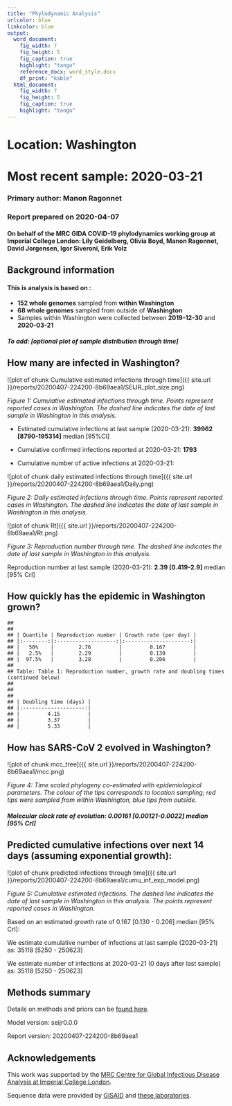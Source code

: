 ```yaml
---
title: "Phylodynamic Analysis"
urlcolor: blue
linkcolor: blue
output:
  word_document:
    fig_width: 7
    fig_height: 5
    fig_caption: true
    highlight: "tango"
    reference_docx: word_style.docx
    df_print: "kable"
  html_document:
    fig_width: 7
    fig_height: 5
    fig_caption: true
    highlight: "tango"
---
```







# Location: Washington
# Most recent sample: 2020-03-21


### Primary author: Manon Ragonnet

### Report prepared on 2020-04-07

#### On behalf of the MRC GIDA COVID-19 phylodynamics working group at Imperial College London: Lily Geidelberg, Olivia Boyd, Manon Ragonnet, David Jorgensen,  Igor Siveroni, Erik Volz




## Background information  




#### This is analysis is based on : 
  
* **152 whole genomes** sampled from **within Washington**
* **68 whole genomes** sampled from outside of **Washington**
* Samples within Washington were collected between **2019-12-30** and **2020-03-21**


##### To add: [optional plot of sample distribution through time]



## How many are infected in Washington?





![plot of chunk Cumulative estimated infections through time]({{ site.url }}/reports/20200407-224200-8b69aea1/SEIJR_plot_size.png)

*Figure 1: Cumulative estimated infections through time. Points represent reported cases in Washington. The dashed line indicates the date of last sample in Washington in this analysis.*


* Estimated cumulative infections at last sample (2020-03-21): **39962 [8790-195314]** median [95%CI]

* Cumulative confirmed infections reported at 2020-03-21: 
**1793**  

* Cumulative number of active infections at 2020-03-21:  



![plot of chunk daily estimated infections through time]({{ site.url }}/reports/20200407-224200-8b69aea1/Daily.png)

*Figure 2: Daily estimated infections through time. Points represent reported cases in Washington. The dashed line indicates the date of last sample in Washington in this analysis.*





![plot of chunk Rt]({{ site.url }}/reports/20200407-224200-8b69aea1/Rt.png)

*Figure 3: Reproduction number through time. The dashed line indicates the date of last sample in Washington in this analysis.*

Reproduction number at last sample (2020-03-21): **2.39 [0.419-2.9]** median [95% CrI]


## How quickly has the epidemic in Washington grown?




```
## 
## 
## | Quantile | Reproduction number | Growth rate (per day) |
## |:--------:|:-------------------:|:---------------------:|
## |   50%    |        2.76         |         0.167         |
## |   2.5%   |        2.29         |         0.130         |
## |  97.5%   |        3.28         |         0.206         |
## 
## Table: Table 1: Reproduction number, growth rate and doubling times (continued below)
## 
##  
## 
## | Doubling time (days) |
## |:--------------------:|
## |         4.15         |
## |         3.37         |
## |         5.33         |
```





## How has SARS-CoV 2 evolved in Washington?



![plot of chunk mcc_tree]({{ site.url }}/reports/20200407-224200-8b69aea1/mcc.png)

*Figure 4: Time scaled phylogeny co-estimated with epidemiological parameters. The colour of the tips corresponds to location sampling; red tips were sampled from within Washington, blue tips from outside.*



##### Molecular clock rate of evolution: **0.00161 [0.00121-0.0022]** median [95% CrI]  

<!-- #### (optional) Number of introductions into Washington (someone needs to write code to compute this) -->




## Predicted cumulative infections over next 14 days (assuming exponential growth):



![plot of chunk predicted infections through time]({{ site.url }}/reports/20200407-224200-8b69aea1/cumu_inf_exp_model.png)

*Figure 5: Cumulative estimated infections. The dashed line indicates the date of last sample in Washington in this analysis. The points represent reported cases in Washington.*

Based on an estimated growth rate of 0.167 [0.130 - 0.206] median [95% CrI]:  

We estimate cumulative number of infections at last sample (2020-03-21) as: 35118 [5250 - 250623]

We estimate number of infections at 2020-03-21 (0 days after last sample) as:
35118 [5250 - 250623]  




## Methods summary



Details on methods and priors can be [found here](http://whoinfectedwhom.org/seijr0.1.0_methods.pdf).


Model version: seijr0.0.0

Report version: 20200407-224200-8b69aea1


## Acknowledgements

This work was supported by the [MRC Centre for Global Infectious Disease Analysis at Imperial College London](https://www.imperial.ac.uk/mrc-global-infectious-disease-analysis).

Sequence data were provided by [GISAID](http://www.epicov.org) and [these laboratories](http://whoinfectedwhom.org/gisaid_cov2020_acknowledgement_table.xls).


